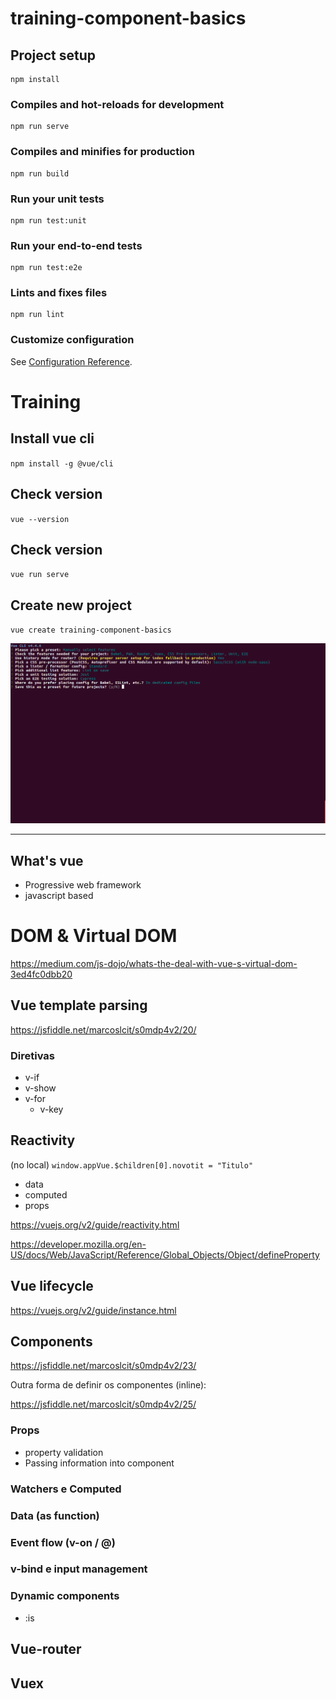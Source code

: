 # training-component-basics

## Project setup
```
npm install
```

### Compiles and hot-reloads for development
```
npm run serve
```

### Compiles and minifies for production
```
npm run build
```

### Run your unit tests
```
npm run test:unit
```

### Run your end-to-end tests
```
npm run test:e2e
```

### Lints and fixes files
```
npm run lint
```

### Customize configuration
See [Configuration Reference](https://cli.vuejs.org/config/).



# Training

## Install vue cli
 `npm install -g @vue/cli`

## Check version
`vue --version`

## Check version
`vue run serve`

## Create new project

`vue create training-component-basics`

![Image of settings](docs/vue_cli_setup.png)

------------------------------------------------

## What's vue
 - Progressive web framework
 - javascript based

# DOM & Virtual DOM

https://medium.com/js-dojo/whats-the-deal-with-vue-s-virtual-dom-3ed4fc0dbb20


## Vue template parsing

https://jsfiddle.net/marcoslcit/s0mdp4v2/20/

### Diretivas
 - v-if 
 - v-show
 - v-for
   - v-key
  
## Reactivity

(no local)
`window.appVue.$children[0].novotit = "Titulo"`

 - data
 - computed
 - props
  
https://vuejs.org/v2/guide/reactivity.html

https://developer.mozilla.org/en-US/docs/Web/JavaScript/Reference/Global_Objects/Object/defineProperty

## Vue lifecycle
https://vuejs.org/v2/guide/instance.html


## Components
https://jsfiddle.net/marcoslcit/s0mdp4v2/23/

Outra forma de definir os componentes (inline):

https://jsfiddle.net/marcoslcit/s0mdp4v2/25/

### Props

 - property validation
 - Passing information into component

### Watchers e Computed 

### Data (as function)

### Event flow (v-on / @)

### v-bind e input management

### Dynamic components
 - :is

## Vue-router

## Vuex
